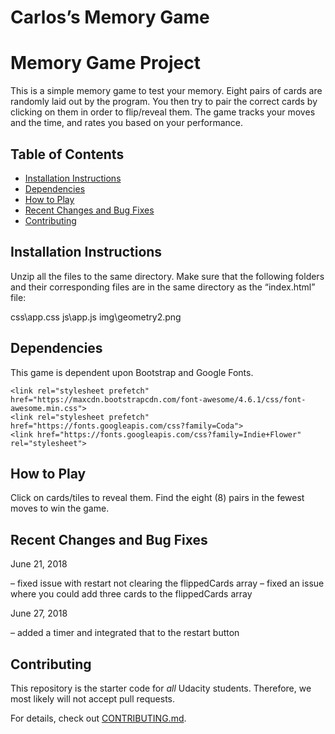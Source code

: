 # Carlos’s Memory Game
# Memory Game Project

This is a simple memory game to test your memory. Eight pairs of cards are randomly laid out by the program. You then try to pair the correct cards by clicking on them in order to flip/reveal them. The game tracks your moves and the time, and rates you based on your performance.

## Table of Contents

* [Installation Instructions](#installationinstructions)
* [Dependencies](#dependencies)
* [How to Play](#howtoplay)
* [Recent Changes and Bug Fixes](#changesandfixes)
* [Contributing](#contributing)

## Installation Instructions

Unzip all the files to the same directory. Make sure that the following folders and their corresponding files are in the same directory as the “index.html” file:

css\app.css
js\app.js
img\geometry2.png

## Dependencies

This game is dependent upon Bootstrap and Google Fonts.

```
<link rel="stylesheet prefetch" href="https://maxcdn.bootstrapcdn.com/font-awesome/4.6.1/css/font-awesome.min.css">
<link rel="stylesheet prefetch" href="https://fonts.googleapis.com/css?family=Coda">
<link href="https://fonts.googleapis.com/css?family=Indie+Flower" rel="stylesheet">
```

## How to Play

Click on cards/tiles to reveal them. Find the eight (8) pairs in the fewest moves to win the game.

## Recent Changes and Bug Fixes

June 21, 2018 

– fixed issue with restart not clearing the flippedCards array
– fixed an issue where you could add three cards to the flippedCards array

June 27, 2018

– added a timer and integrated that to the restart button


## Contributing

This repository is the starter code for _all_ Udacity students. Therefore, we most likely will not accept pull requests.

For details, check out [CONTRIBUTING.md](CONTRIBUTING.md).
